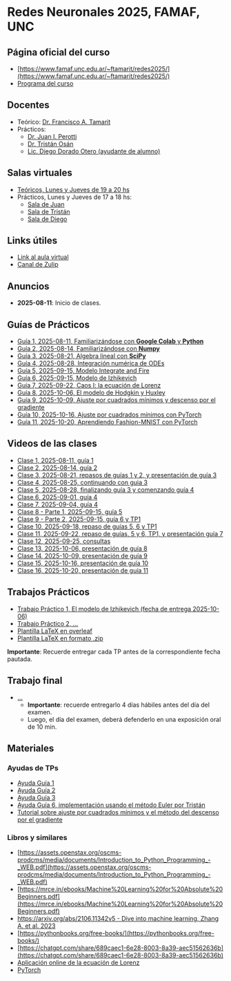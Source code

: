 # Redes Neuronales 2025, FAMAF, UNC

## Página oficial del curso

* [https://www.famaf.unc.edu.ar/~ftamarit/redes2025/](https://www.famaf.unc.edu.ar/~ftamarit/redes2025/)
* [Programa del curso](http://www.famaf.unc.edu.ar/~ftamarit/redes2024/programa_redes_neuronales_2024.pdf)

## Docentes

* Teórico: [Dr. Francisco A. Tamarit](mailto:francisco.tamarit@unc.edu.ar)
* Prácticos:
  * [Dr. Juan I. Perotti](mailto:juan.perotti@unc.edu.ar) 
  * [Dr. Tristán Osán](mailto:tristan.osan@unc.edu.ar)
  * [Lic. Diego Dorado Otero (ayudante de alumno)](mailto:diego.dorado@mi.unc.edu.ar)  

## Salas virtuales

* [Teóricos, Lunes y Jueves de 19 a 20 hs](https://meet.google.com/mzi-bvbq-fch)
* Prácticos, Lunes y Jueves de 17 a 18 hs:
  * [Sala de Juan](https://meet.google.com/mxn-kaid-oxe)
  * [Sala de Tristán]()
  * [Sala de Diego]()
  
## Links útiles

* [Link al aula virtual]()
* [Canal de Zulip](https://famaf.zulipchat.com/#narrow/channel/522295-redes-neuronales-2025-estudiantes/topic/channel.20events)
  
## Anuncios

* **2025-08-11**: Inicio de clases.

## Guías de Prácticos

* [Guía 1, 2025-08-11, Familiarizándose con **Google Colab** y **Python**](https://colab.research.google.com/drive/1F82Nj-WdqczwErTRvow9Gf_jtB_tMj_X?usp=drive_link)
* [Guía 2, 2025-08-14, Familiarizándose con **Numpy**](https://colab.research.google.com/drive/1KM49M87H_w7JJFeyGH5cbmfXoKhhZ5O1?usp=drive_link)
* [Guía 3, 2025-08-21, Algebra lineal con **SciPy**](https://colab.research.google.com/drive/1h_tyC0O1xfNExudhRgaBj2E5ZNwjHAKB?usp=drive_link)
* [Guía 4, 2025-08-28, Integración numérica de ODEs](https://colab.research.google.com/drive/13jatOos-0V3I8EIif4F0Jyc0YKItkbJc?usp=drive_link)
* [Guía 5, 2025-09-15, Modelo Integrate and Fire](https://colab.research.google.com/drive/1a3x6z0mjGKBRgfipwIdORcnNbIG3eFa-?usp=drive_link)
* [Guía 6, 2025-09-15, Modelo de Izhikevich](https://colab.research.google.com/drive/193WxTshRiADhNt7OjdCcjlMNyf5TfS8y?usp=drive_link)
* [Guía 7, 2025-09-22, Caos I: la ecuación de Lorenz](https://colab.research.google.com/drive/1K3oB8Vy0Il4HWRw0RnCgi3gaTLOhzLBD?usp=drive_link)
* [Guía 8, 2025-10-06, El modelo de Hodgkin y Huxley](https://colab.research.google.com/drive/1QoRgHjWS0JVmEAO309asKLRus9uQk2D2?usp=drive_link)
* [Guía 9, 2025-10-09, Ajuste por cuadrados mínimos y descenso por el gradiente](https://drive.google.com/file/d/1DzftjnndFx9sYGuZFdEPY-vriyfryA5P/view?usp=drive_link)
* [Guía 10, 2025-10-16, Ajuste por cuadrados mínimos con PyTorch](https://colab.research.google.com/drive/1oqcYNzpCuHAgKe76p0JAy9Re6hk2SgCu?usp=drive_link)
* [Guía 11, 2025-10-20, Aprendiendo Fashion-MNIST con PyTorch](https://colab.research.google.com/drive/1eWDp9GA7qVOkG1bieH-9TJl6nUzqMSEk?usp=drive_link)

## Videos de las clases

* [Clase 1, 2025-08-11, guía 1](https://drive.google.com/file/d/1igUGpX3Kys-H3NIXZPWOsdHA6l3qE0sw/view?usp=sharing)
* [Clase 2, 2025-08-14, guía 2](https://drive.google.com/file/d/19GUpJVBQw6epE5SxNbPTGRQkoPosAFuU/view?usp=drive_link)
* [Clase 3, 2025-08-21, repasos de guías 1 y 2, y presentación de guía 3](https://drive.google.com/file/d/1iVadAckaOTHxm0YqVVyuElxzzifdSph7/view?usp=drive_link)
* [Clase 4, 2025-08-25, continuando con guia 3](https://drive.google.com/file/d/1JwX-RZLcmQIr_Lb-Iig8pbdOZoQxRFKI/view?usp=drive_link)
* [Clase 5, 2025-08-28, finalizando guía 3 y comenzando guía 4](https://drive.google.com/file/d/1WsCbRqWPXCn-hEYTbcYNtZrEQZlw0BYd/view?usp=drive_link)
* [Clase 6, 2025-09-01, guía 4](https://drive.google.com/file/d/1h5bv0p5LXiVzAj2mk1XB3Di-zVANUOIB/view?usp=drive_link)
* [Clase 7, 2025-09-04, guía 4](https://drive.google.com/file/d/1r4xc7u-PhyXE6Cxpdzl0SC-TS4gFCpU6/view?usp=drive_link)
* [Clase 8 - Parte 1, 2025-09-15, guía 5](https://drive.google.com/file/d/1vdL2XplPKiUWLw_gkT-22ZX9OtZu2-uk/view?usp=drive_link)
* [Clase 9 - Parte 2, 2025-09-15, guía 6 y TP1](https://drive.google.com/file/d/1N0a0jVW1O1uF6PV1dbkZJAGtHEnzQDib/view?usp=drive_link)
* [Clase 10, 2025-09-18, repaso de guías 5, 6 y TP1](https://drive.google.com/file/d/1BomRFber9BjdmuKUMEHaZzA9Dgf1s4CE/view?usp=drive_link)
* [Clase 11, 2025-09-22, repaso de guías, 5 y 6, TP1, y presentación guía 7](https://drive.google.com/file/d/1p1qowwzgASxyl5WixpxUJTxyh5X1DiId/view?usp=drive_link)
* [Clase 12, 2025-09-25, consultas](https://drive.google.com/file/d/11QeYHrDPU-ETpbVmsDaN9Ph9-gy3Jska/view?usp=drive_link)
* [Clase 13, 2025-10-06, presentación de guía 8](https://drive.google.com/file/d/17-OHKSIcrIpSlVSicdsFlTqb_oOuGUFw/view?usp=drive_link)
* [Clase 14, 2025-10-09, presentación de guía 9](https://drive.google.com/file/d/1uKPxIhdX4DwkJDJL7KJpCBTS72Pg0fDy/view?usp=drive_link)
* [Clase 15, 2025-10-16, presentación de guía 10](https://drive.google.com/file/d/1YVZ02GoEWNp3fFHA1qaMuj5ZmWSxYFYa/view?usp=drive_link)
* [Clase 16, 2025-10-20, presentación de guía 11](https://drive.google.com/file/d/1v2A4hHdOpI9cozVfvDTw3LvqORZR6fdf/view?usp=drive_link)

## Trabajos Prácticos

* [Trabajo Práctico 1, El modelo de Izhikevich (fecha de entrega 2025-10-06)](https://github.com/jipphysics/redes-neuronales-2025/blob/main/tp1-2025.pdf)
* [Trabajo Práctico 2, ...]()
* [Plantilla LaTeX en overleaf](https://www.overleaf.com/read/qwctszcmgpkn#ed2041)
* [Plantilla LaTeX en formato .zip](https://github.com/jipphysics/redes-neuronales-2025/blob/main/plantilla-tp.zip)

**Importante**: Recuerde entregar cada TP antes de la correspondiente fecha pautada.

## Trabajo final

* [...](TODO)
  * **Importante**: recuerde entregarlo 4 días hábiles antes del día del examen.
  * Luego, el día del examen, deberá defenderlo en una exposición oral de 10 min.
  
## Materiales

### Ayudas de TPs

* [Ayuda Guía 1](https://github.com/jipphysics/redes-neuronales-2025/blob/main/tutoriales/Ayudas_GUIA_1_TMO_v2.pdf)
* [Ayuda Guía 2](https://github.com/jipphysics/redes-neuronales-2025/blob/main/tutoriales/Ayudas_GUIA_2_TMO_v2.pdf)
* [Ayuda Guía 3](https://github.com/jipphysics/redes-neuronales-2025/blob/main/tutoriales/Ayudas_GUIA_3_TMO_v5.pdf)
* [Ayuda Guía 6, implementación usando el método Euler por Tristán](https://github.com/jipphysics/redes-neuronales-2025/blob/main/tutoriales/modelo_Izhikevich_Euler_method_TMO_v2.ipynb)
* [Tutorial sobre ajuste por cuadrados mínimos y el método del descenso por el gradiente](https://github.com/jipphysics/redes-neuronales-2025/blob/main/tutoriales/Tutorial_regresion_TMO_corto_v16.pdf)

### Libros y similares

* [https://assets.openstax.org/oscms-prodcms/media/documents/Introduction_to_Python_Programming_-_WEB.pdf](https://assets.openstax.org/oscms-prodcms/media/documents/Introduction_to_Python_Programming_-_WEB.pdf)
* [https://mrce.in/ebooks/Machine%20Learning%20for%20Absolute%20Beginners.pdf](https://mrce.in/ebooks/Machine%20Learning%20for%20Absolute%20Beginners.pdf)
* [https://arxiv.org/abs/2106.11342v5 - Dive into machine learning, Zhang A. et al. 2023](https://arxiv.org/abs/2106.11342v5)
* [https://pythonbooks.org/free-books/](https://pythonbooks.org/free-books/)
* [https://chatgpt.com/share/689caec1-6e28-8003-8a39-aec51562636b](https://chatgpt.com/share/689caec1-6e28-8003-8a39-aec51562636b)
* [Aplicación online de la ecuación de Lorenz](http://www.malinc.se/m/Lorenz.php)
* [PyTorch](https://docs.pytorch.org/tutorials/beginner/blitz/tensor_tutorial.html)
